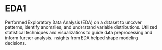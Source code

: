 # EDA1
Performed Exploratory Data Analysis (EDA) on a dataset to uncover patterns, identify anomalies, and understand variable distributions. Utilized statistical techniques and visualizations to guide data preprocessing and inform further analysis. Insights from EDA helped shape modeling decisions.
